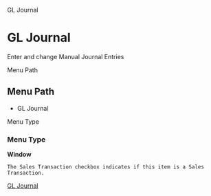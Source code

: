 
GL Journal
# GL Journal


Enter and change Manual Journal Entries

Menu Path
## Menu Path



- GL Journal

Menu Type
### Menu Type

**Window**

```
The Sales Transaction checkbox indicates if this item is a Sales Transaction.
```

[GL Journal](../../functional-guide/window/window-gl-journal.md)